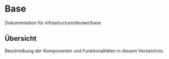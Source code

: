 # Base

Dokumentation für infrastructure/docker/base

## Übersicht

Beschreibung der Komponenten und Funktionalitäten in diesem Verzeichnis.

